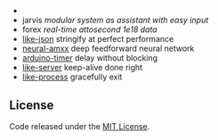 ## 

- 
- jarvis _modular system as assistant with easy input_
- forex _real-time attosecond 1e18 data_
- [like-json](https://github.com/LuKks/like-json) stringify at perfect performance
- [neural-amxx](https://github.com/LuKks/neural-amxx) deep feedforward neural network
- [arduino-timer](https://github.com/LuKks/arduino-timer) delay without blocking
- [like-server](https://github.com/LuKks/like-server) keep-alive done right
- [like-process](https://github.com/LuKks/like-process) gracefully exit

## License
Code released under the [MIT License](https://github.com/LuKks/page/blob/master/LICENSE).
